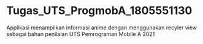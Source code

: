 # Tugas_UTS_ProgmobA_1805551130
Applikasi menampilkan informasi anime dengan menggunakan recyler view sebagai bahan penilaian UTS Pemrograman Mobile A 2021
